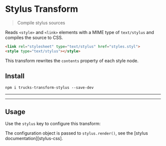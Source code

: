 # Stylus Transform

> Compile stylus sources

Reads `<style>` and `<link>` elements with a MIME type of `text/stylus` and compiles the source to CSS.

```html
<link rel="stylesheet" type="text/stylus" href="styles.styl">
<style type="text/stylus"></style>
```

This transform rewrites the `contents` property of each style node.

## Install

```
npm i trucks-transform-stylus --save-dev
```

***
<!-- @toc -->
***

## Usage

Use the `stylus` key to configure this transform:

<? @source {javascript=s/(\.\.\/)+lib\/index/trucks-compiler/gm} usage.js ?>

The configuration object is passed to `stylus.render()`, see the [stylus documentation][stylus-css].

<? @include ../../../documents/license.md ?>
<? @include ../../../documents/links.md ?>
